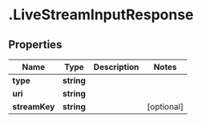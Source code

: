# .LiveStreamInputResponse

## Properties

| Name         | Type          | Description   | Notes         |
| ------------ | ------------- | ------------- | ------------- |
| **type** | **string** |  |  |
| **uri** | **string** |  |  |
| **streamKey** | **string** |  | [optional]  |


